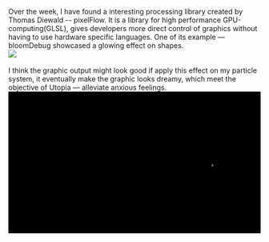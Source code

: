 Over the week, I have found a interesting processing library created by Thomas Diewald -- pixelFlow. It is a library for high performance GPU-computing(GLSL), gives developers more direct control of graphics without having to use hardware specific languages. One of its example —bloomDebug showcased a glowing effect on shapes. <br/>
<img src = "images/bloom.gif">

I think the graphic output might look good if apply this effect on my particle system, it eventually make the graphic looks dreamy, which meet the objective of Utopia — alleviate anxious feelings. <br/>
<img src = "images/dreamy.gif">
